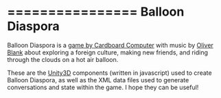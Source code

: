 ================
Balloon Diaspora
================

Balloon Diaspora is a [game by Cardboard Computer](http://cardboardcomputer.com/games/balloon-diaspora/) with music by [Oliver Blank](http://mroliverblank.com) about exploring a foreign culture, making new friends, and riding through the clouds on a hot air balloon.

These are the [Unity3D](http://unity3d.com/) components (written in javascript) used to create Balloon Diaspora, as well as the XML data files used to generate conversations and state within the game. I hope they can be useful!